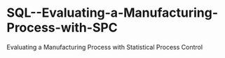 # SQL--Evaluating-a-Manufacturing-Process-with-SPC
Evaluating a Manufacturing Process with Statistical Process Control
